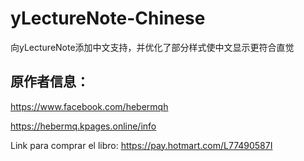 # yLectureNote-Chinese

向yLectureNote添加中文支持，并优化了部分样式使中文显示更符合直觉

## 原作者信息：

https://www.facebook.com/hebermqh

https://hebermq.kpages.online/info

Link para comprar el libro: https://pay.hotmart.com/L77490587I
